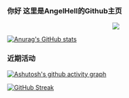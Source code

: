 ### 你好 这里是AngelHell的Github主页

<div align="center"> <img src="https://github-readme-stats.vercel.app/api/top-langs/?username=Angelhellwolf
&hide_title=true&hide_border=true&layout=compact&langs_count=6&text_color=000&icon_color=fff&bg_color=0,52fa5a,4dfcff,c64dff&theme=graywhite" /> </div>

[![Anurag's GitHub stats](https://github-readme-stats.vercel.app/api?username=Angelhellwolf)](https://github.com/anuraghazra/github-readme-stats)

### 近期活动
[![Ashutosh's github activity graph](https://github-readme-activity-graph.vercel.app/graph?username=Angelhellwolf&theme=dracula)](https://github.com/ashutosh00710/github-readme-activity-graph)

[![GitHub Streak](https://streak-stats.demolab.com/?user=Angelhellwolf)](https://git.io/streak-stats)

<!--
**Angelhellwolf/Angelhellwolf** is a ✨ _special_ ✨ repository because its `README.md` (this file) appears on your GitHub profile.

Here are some ideas to get you started:

- 🔭 I’m currently working on ...
- 🌱 I’m currently learning ...
- 👯 I’m looking to collaborate on ...
- 🤔 I’m looking for help with ...
- 💬 Ask me about ...
- 📫 How to reach me: ...
- 😄 Pronouns: ...
- ⚡ Fun fact: ...
-->
